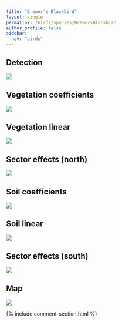 ```yaml
---
title: "Brewer's Blackbird"
layout: single
permalink: /birds/species/BrewersBlackbird
author_profile: false
sidebar:
  nav: "birds"
---
```


<h2>Detection</h2>

<img src="https://beallen.github.io/DevelopmentWebsite/assets/images/birds/BrewersBlackbird/det.jpg">

<h2>Vegetation coefficients</h2>

<img src="https://beallen.github.io/DevelopmentWebsite/assets/images/birds/BrewersBlackbird/veghf.jpg">

<h2>Vegetation linear</h2>

<img src="https://beallen.github.io/DevelopmentWebsite/assets/images/birds/BrewersBlackbird/lin-north.jpg">

<h2>Sector effects (north)</h2>

<img src="https://beallen.github.io/DevelopmentWebsite/assets/images/birds/BrewersBlackbird/sector-north.jpg">

<h2>Soil coefficients</h2>

<img src="https://beallen.github.io/DevelopmentWebsite/assets/images/birds/BrewersBlackbird/soilhf.jpg">

<h2>Soil linear</h2>

<img src="https://beallen.github.io/DevelopmentWebsite/assets/images/birds/BrewersBlackbird/lin-south.jpg">

<h2>Sector effects (south)</h2>

<img src="https://beallen.github.io/DevelopmentWebsite/assets/images/birds/BrewersBlackbird/sector-south.jpg">

<h2>Map</h2>

<img src="https://beallen.github.io/DevelopmentWebsite/assets/images/birds/BrewersBlackbird/map.jpg">

{% include comment-section.html %}
